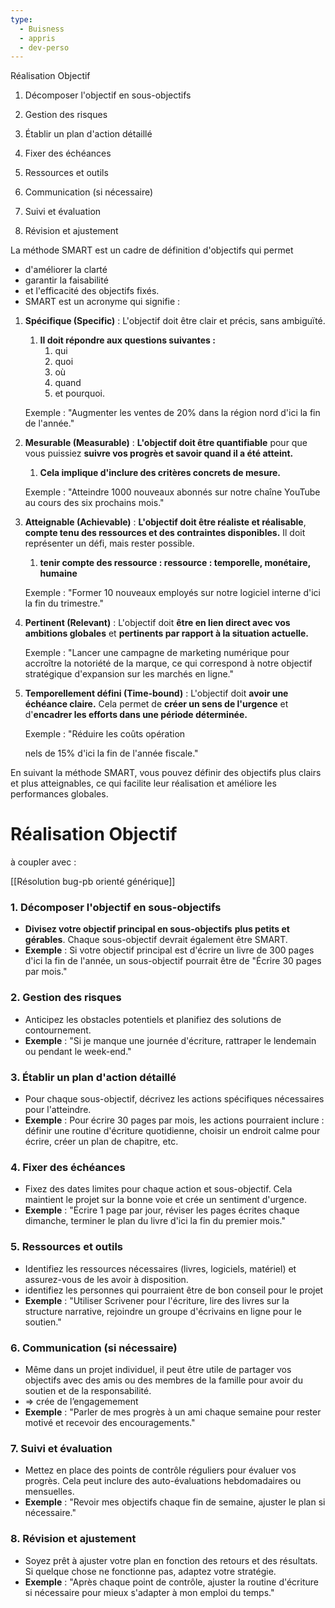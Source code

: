 ```yaml
---
type:
  - Buisness
  - appris
  - dev-perso
---
```

Réalisation Objectif

1. Décomposer l'objectif en sous-objectifs

2. Gestion des risques

3. Établir un plan d'action détaillé

4. Fixer des échéances

5. Ressources et outils

6. Communication (si nécessaire)

7. Suivi et évaluation

8. Révision et ajustement

La méthode SMART est un cadre de définition d'objectifs qui permet

- d'améliorer la clarté
- garantir la faisabilité
- et l'efficacité des objectifs fixés.
- SMART est un acronyme qui signifie :

1. **Spécifique (Specific)** : L'objectif doit être clair et précis, sans ambiguïté.
    
    1. **Il doit répondre aux questions suivantes :**
        1. qui
        2. quoi
        3. où
        4. quand
        5. et pourquoi.
    
    Exemple : "Augmenter les ventes de 20% dans la région nord d'ici la fin de l'année."
    
2. **Mesurable (Measurable)** : **L'objectif doit être quantifiable** pour que vous puissiez **suivre vos progrès et savoir quand il a été atteint.**
    
    1. **Cela implique d'inclure des critères concrets de mesure.**
    
    Exemple : "Atteindre 1000 nouveaux abonnés sur notre chaîne YouTube au cours des six prochains mois."
    
3. **Atteignable (Achievable)** : **L'objectif doit être réaliste et réalisable**, **compte tenu des ressources et des contraintes disponibles.** Il doit représenter un défi, mais rester possible.
    
    1. **tenir compte des ressource : ressource : temporelle, monétaire, humaine**
    
    Exemple : "Former 10 nouveaux employés sur notre logiciel interne d'ici la fin du trimestre."
    
4. **Pertinent (Relevant)** : L'objectif doit **être en lien direct avec vos ambitions globales** et **pertinents par rapport à la situation actuelle.**
    
    Exemple : "Lancer une campagne de marketing numérique pour accroître la notoriété de la marque, ce qui correspond à notre objectif stratégique d'expansion sur les marchés en ligne."
    
5. **Temporellement défini (Time-bound)** : L'objectif doit **avoir une échéance claire.** Cela permet de **créer un sens de l'urgence** et d'**encadrer les efforts dans une période déterminée.**
    
    Exemple : "Réduire les coûts opération
    
    nels de 15% d'ici la fin de l'année fiscale."
    

En suivant la méthode SMART, vous pouvez définir des objectifs plus clairs et plus atteignables, ce qui facilite leur réalisation et améliore les performances globales.

# Réalisation Objectif

à coupler avec :

[[Résolution bug-pb orienté générique]]

### 1. **Décomposer l'objectif en sous-objectifs**

- **Divisez votre objectif principal en sous-objectifs** **plus petits et gérables**. Chaque sous-objectif devrait également être SMART.
- **Exemple** : Si votre objectif principal est d'écrire un livre de 300 pages d'ici la fin de l'année, un sous-objectif pourrait être de "Écrire 30 pages par mois."

### 2. **Gestion des risques**

- Anticipez les obstacles potentiels et planifiez des solutions de contournement.
- **Exemple** : "Si je manque une journée d'écriture, rattraper le lendemain ou pendant le week-end."

### 3. **Établir un plan d'action détaillé**

- Pour chaque sous-objectif, décrivez les actions spécifiques nécessaires pour l'atteindre.
- **Exemple** : Pour écrire 30 pages par mois, les actions pourraient inclure : définir une routine d'écriture quotidienne, choisir un endroit calme pour écrire, créer un plan de chapitre, etc.

### 4. **Fixer des échéances**

- Fixez des dates limites pour chaque action et sous-objectif. Cela maintient le projet sur la bonne voie et crée un sentiment d'urgence.
- **Exemple** : "Écrire 1 page par jour, réviser les pages écrites chaque dimanche, terminer le plan du livre d'ici la fin du premier mois."

### 5. **Ressources et outils**

- Identifiez les ressources nécessaires (livres, logiciels, matériel) et assurez-vous de les avoir à disposition.
- identifiez les personnes qui pourraient être de bon conseil pour le projet
- **Exemple** : "Utiliser Scrivener pour l'écriture, lire des livres sur la structure narrative, rejoindre un groupe d'écrivains en ligne pour le soutien."

### 6. **Communication (si nécessaire)**

- Même dans un projet individuel, il peut être utile de partager vos objectifs avec des amis ou des membres de la famille pour avoir du soutien et de la responsabilité.
- ⇒ crée de l’engagemement
- **Exemple** : "Parler de mes progrès à un ami chaque semaine pour rester motivé et recevoir des encouragements."

### 7. **Suivi et évaluation**

- Mettez en place des points de contrôle réguliers pour évaluer vos progrès. Cela peut inclure des auto-évaluations hebdomadaires ou mensuelles.
- **Exemple** : "Revoir mes objectifs chaque fin de semaine, ajuster le plan si nécessaire."

### 8. **Révision et ajustement**

- Soyez prêt à ajuster votre plan en fonction des retours et des résultats. Si quelque chose ne fonctionne pas, adaptez votre stratégie.
- **Exemple** : "Après chaque point de contrôle, ajuster la routine d'écriture si nécessaire pour mieux s'adapter à mon emploi du temps."